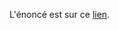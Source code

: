 L'énoncé est sur ce [lien](https://github.com/Pseudolesss/CVprojectPart2/blob/master/pdf/cv_project_main_1_4.pdf).

